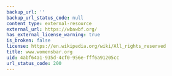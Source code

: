 ```yaml
---
backup_url: ''
backup_url_status_code: null
content_type: external-resource
external_url: https://wbawbf.org/
has_external_license_warning: true
is_broken: false
license: https://en.wikipedia.org/wiki/All_rights_reserved
title: www.womensbar.org
uid: 4abf64a1-935d-4cf0-956e-fff6a91205cc
url_status_code: 200
---
```

